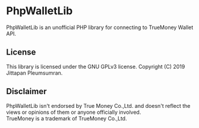 # PhpWalletLib
PhpWalletLib is an unofficial PHP library for connecting to TrueMoney Wallet API.

## License
This library is licensed under the GNU GPLv3 license.
Copyright (C) 2019 Jittapan Pleumsumran.

## Disclaimer
PhpWalletLib isn't endorsed by True Money Co.,Ltd. and doesn't reflect the views or opinions of them or anyone officially involved.  
TrueMoney is a trademark of TrueMoney Co.,Ltd.